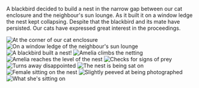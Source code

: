 A blackbird decided to build a nest in the narrow gap between our
cat enclosure and the neighbour's sun lounge.  As it built it on
a window ledge the nest kept collapsing.  Despite that the
blackbird and its mate have persisted.  Our cats have expressed
great interest in the proceedings.

![At the corner of our cat enclosure](p1_corner.JPG)
![On a window ledge of the neighbour's sun lounge](p2_ledge.JPG)
![A blackbird built a nest!](p3_nest.JPG)
![Amelia climbs the netting](p4_amelia.JPG)
![Amelia reaches the level of the nest](p5_reaches.JPG)
![Checks for signs of prey](p6_checks.JPG)
![Turns away disappointed](p7_disappointed.JPG)
![The nest is being sat on](p8_sat.JPG)
![Female sitting on the nest](p9_female.JPG)
![Slightly peeved at being photographed](p10_peeved.JPG)
![What she's sitting on](p11_eggs.JPG)
